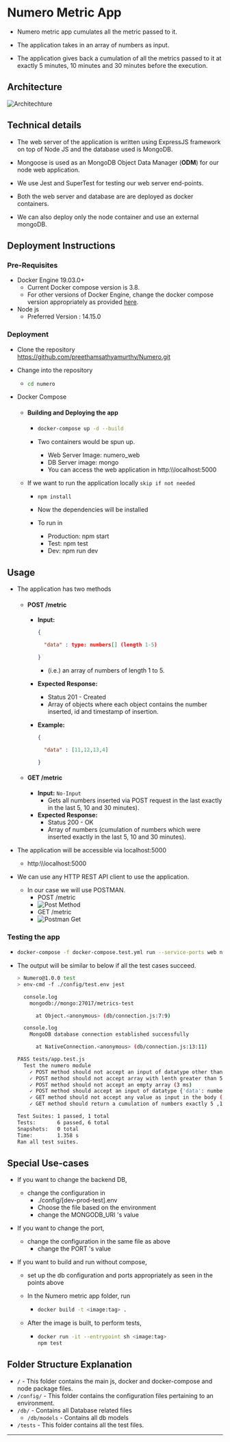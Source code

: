 # Numero Metric App

* Numero metric app cumulates all the metric passed to it.

* The application takes in an array of numbers as input.

* The application gives back a cumulation of all the metrics passed to it at exactly 5 minutes, 10 minutes and 30 minutes before the execution.

  

## Architecture



![Architechture](https://dev-to-uploads.s3.amazonaws.com/i/9zhouwhw5zcysdinhznn.jpg)



## Technical details

* The web server of the application is written using ExpressJS framework on top of Node JS and the database used is MongoDB.

* Mongoose is used as an MongoDB Object Data Manager (**ODM**) for our node web application.

* We use Jest and SuperTest for testing our web server end-points.

* Both the web server and database are are deployed as docker containers.

* We can also deploy only the node container and use an external mongoDB.

  

## Deployment Instructions

### Pre-Requisites

* Docker Engine 19.03.0+
  * Current Docker compose version is 3.8.
  * For other versions of Docker Engine, change the docker compose version appropriately as provided [here](https://docs.docker.com/compose/compose-file/).
* Node js
  * Preferred Version : 14.15.0

### Deployment

* Clone the repository https://github.com/preethamsathyamurthy/Numero.git

* Change into the repository

  * ```bash 
    cd numero
    ```

* Docker Compose

  * #### Building and Deploying the app

    * ```bash
      docker-compose up -d --build
      ```

    * Two containers would be spun up.

      * Web Server Image:  numero_web
      * DB Server image: mongo
      * You can access the web application in  http:\\\localhost:5000

  * If we want to run the application locally `skip if not needed`

    * ```bash
      npm install
      ```

    * Now the dependencies will be installed

    * To run in

      * Production: npm start
      * Test: npm test
      * Dev: npm run dev

## Usage

* The application has two methods

  * #### POST /metric

    * **Input:**

      ```json
      {
      
      	"data" : type: numbers[] (length 1-5)
      
      }
      ```

      * (i.e.) an array of numbers of length 1 to 5.

    * **Expected Response:**

      * Status 201 - Created
      * Array of objects where each object contains the number inserted, id and timestamp of insertion.

    * **Example:** 

      ```json 
      {
      
      	"data" : [11,12,13,4]
      
      }
      ```

  * #### GET /metric

    * **Input:** `No-Input`
      * Gets all numbers inserted via POST request in the last exactly in the last 5, 10 and 30 minutes).
    * **Expected Response:**
      * Status 200 - OK
      * Array of numbers (cumulation of numbers which were inserted exactly in the last 5, 10 and 30 minutes).

* The application will be accessible via localhost:5000

  * http:\\\localhost:5000

* We can use any HTTP REST API client to use the application.

  * In our case we will use POSTMAN.
    * POST /metric
    * ![Post Method](https://dev-to-uploads.s3.amazonaws.com/i/18ci5r6a94kspg591nuj.PNG)
    * GET /metric
    * ![Postman Get](https://dev-to-uploads.s3.amazonaws.com/i/f73ropqkweasht162ogk.PNG)

  

### Testing the app

* ```bash
  docker-compose -f docker-compose.test.yml run --service-ports web npm test
  ```

* The output will be similar to below if all the test cases succeed.

  ```bash
  > Numero@1.0.0 test
  > env-cmd -f ./config/test.env jest
  
    console.log
      mongodb://mongo:27017/metrics-test
  
        at Object.<anonymous> (db/connection.js:7:9)
  
    console.log
      MongoDB database connection established successfully
  
        at NativeConnection.<anonymous> (db/connection.js:13:11)
  
  PASS tests/app.test.js
    Test the numero module
      ✓ POST method should not accept an input of datatype other than {'data': numbers[]} (46 ms)
      ✓ POST method should not accept array with lenth greater than 5 (3 ms)
      ✓ POST method should not accept an empty array (3 ms)
      ✓ POST method should accept an input of datatype {'data': numbers[]} (44 ms)
      ✓ GET method should not accept any value as input in the body (5 ms)
      ✓ GET method should return a cumulation of numbers exactly 5 ,10 and 30 minutes before execution in an array or be empty if no value (15 ms)
  
  Test Suites: 1 passed, 1 total
  Tests:       6 passed, 6 total
  Snapshots:   0 total
  Time:        1.358 s
  Ran all test suites.
  ```



## Special Use-cases

* If you want to change the backend DB,

  * change the configuration in 
    * ./config/[dev-prod-test].env
    * Choose the file based on the environment
    * change the MONGODB_URI 's  value

* If you want to change the port,

  * change the configuration in the same file as above
    * change the PORT 's value

* If you want to build and run without compose,

  * set up the db configuration and ports appropriately as seen in the points above

  * In the Numero metric app folder, run

    * ```bash
      docker build -t <image:tag> .
      ```

  * After the image is built, to perform tests,

    * ```bash
      docker run -it --entrypoint sh <image:tag>
      npm test
      ```

    

## Folder Structure Explanation

* `/` - This folder contains the main js, docker and docker-compose and node package files.
* `/config/` - This folder contains the configuration files pertaining to an environment.
* `/db/` - Contains all Database related files
  * `/db/models` - Contains all db models
* `/tests` - This folder contains all the test files.



---



